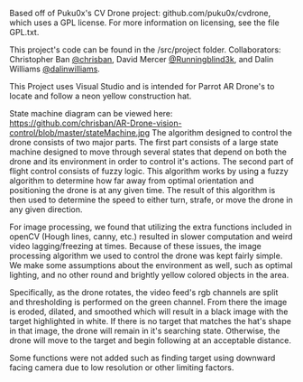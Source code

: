 Based off of Puku0x's CV Drone project: github.com/puku0x/cvdrone, which uses a GPL license. For more information on licensing, see the file GPL.txt.

This project's code can be found in the /src/project folder.
Collaborators: Christopher Ban <a href="https://github.com/chrisban">@chrisban</a>, David Mercer <a href="https://github.com/Runningblind3k">@Runningblind3k</a>, and Dalin Williams <a href="https://github.com/funkeyfreak">@dalinwilliams</a>. 

This Project uses Visual Studio and is intended for Parrot AR Drone's to locate and follow a neon yellow construction hat.

State machine diagram can be viewed here: https://github.com/chrisban/AR-Drone-vision-control/blob/master/stateMachine.jpg
The algorithm designed to control the drone consists of two major parts. The first part consists of a large state machine designed to move through several states that depend on both the drone and its environment in order to control it's actions. The second part of flight control consists of fuzzy logic. This algorithm works by using a fuzzy algorithm to determine how far away from optimal orientation and positioning the drone is at any given time. The result of this algorithm is then used to determine the speed to either turn, strafe, or move the drone in any given direction.

For image processing, we found that utilizing the extra functions included in openCV (Hough lines, canny, etc.) resulted in slower computation and weird video lagging/freezing at times. Because of these issues, the image processing algorithm we used to control the drone was kept fairly simple. We make some assumptions about the environment as well, such as optimal lighting, and no other round and brightly yellow colored objects in the area.

Specifically, as the drone rotates, the video feed's rgb channels are split and thresholding is performed on the green channel. From there the image is eroded, dilated, and smoothed which will result in a black image with the target  highlighted in white. If there is no target that matches the hat's shape in that image, the drone will remain in it's searching state. Otherwise, the drone will move to the target and begin following at an acceptable distance.


Some functions were not added such as finding target using downward facing camera due to low resolution or other limiting factors.
